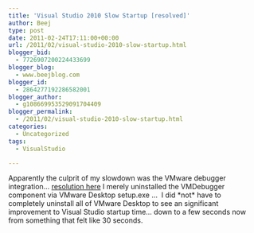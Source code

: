 ```yaml
---
title: 'Visual Studio 2010 Slow Startup [resolved]'
author: Beej
type: post
date: 2011-02-24T17:11:00+00:00
url: /2011/02/visual-studio-2010-slow-startup.html
blogger_bid:
  - 7726907200224433699
blogger_blog:
  - www.beejblog.com
blogger_id:
  - 2864277192286582001
blogger_author:
  - g108669953529091704409
blogger_permalink:
  - /2011/02/visual-studio-2010-slow-startup.html
categories:
  - Uncategorized
tags:
  - VisualStudio

---
```

Apparently the culprit of my slowdown was the VMware debugger integration… <a href="http://www.devtopics.com/visual-studio-2010-slowdown-vmdebugger-is-the-culprit/" target="_blank">resolution here</a> I merely uninstalled the VMDebugger component via VMware Desktop setup.exe …&#160; I did \*not\* have to completely uninstall all of VMware Desktop to see an significant improvement to Visual Studio startup time… down to a few seconds now from something that felt like 30 seconds.